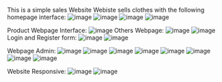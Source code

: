 
This is a simple sales Website
Webiste sells clothes with the following homepage interface:
![image](https://user-images.githubusercontent.com/80412143/123236563-193f5380-d507-11eb-855b-7bc12badba66.png)
![image](https://user-images.githubusercontent.com/80412143/123236731-412eb700-d507-11eb-93bb-62e2a8c6e728.png)
![image](https://user-images.githubusercontent.com/80412143/123236740-43911100-d507-11eb-9a07-39bdd522f7f9.png)
![image](https://user-images.githubusercontent.com/80412143/123236750-455ad480-d507-11eb-89f4-d2bb63cde4bc.png)

Product Webpage Interface:
![image](https://user-images.githubusercontent.com/80412143/123236986-7804cd00-d507-11eb-894a-dfe450eacf32.png)
Others Webpage:
![image](https://user-images.githubusercontent.com/80412143/123237409-db8efa80-d507-11eb-918d-b639ebc900d1.png)
![image](https://user-images.githubusercontent.com/80412143/123237429-dfbb1800-d507-11eb-9ed6-7ae5926b7815.png)
Login and Register form:
![image](https://user-images.githubusercontent.com/80412143/123237534-f3ff1500-d507-11eb-8b86-ec7f42e4222a.png)
![image](https://user-images.githubusercontent.com/80412143/123237859-3a547400-d508-11eb-99e3-5ca7120d5d87.png)

Webpage Admin:
![image](https://user-images.githubusercontent.com/80412143/123237892-40e2eb80-d508-11eb-9b2a-581e779ea046.png)
![image](https://user-images.githubusercontent.com/80412143/123237910-44767280-d508-11eb-888a-d6c7e849e643.png)
![image](https://user-images.githubusercontent.com/80412143/123238104-6b34a900-d508-11eb-8763-553bd80cef5a.png)
![image](https://user-images.githubusercontent.com/80412143/123238117-6cfe6c80-d508-11eb-9cb9-d0b74f7470de.png)
![image](https://user-images.githubusercontent.com/80412143/123238209-80a9d300-d508-11eb-8da4-a27e0fb5650b.png)
![image](https://user-images.githubusercontent.com/80412143/123238218-81db0000-d508-11eb-973c-83c1ef1b69dd.png)
![image](https://user-images.githubusercontent.com/80412143/123238350-a0d99200-d508-11eb-9520-f7901719cba1.png)
![image](https://user-images.githubusercontent.com/80412143/123238370-a46d1900-d508-11eb-924f-5e863edb7560.png)

Website Responsive:
![image](https://user-images.githubusercontent.com/80412143/123238636-d54d4e00-d508-11eb-82f4-b90885ac2b28.png)
![image](https://user-images.githubusercontent.com/80412143/123238650-d8e0d500-d508-11eb-8eb9-9e654285c372.png)


